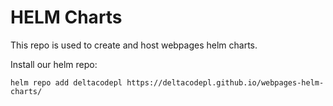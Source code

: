 # HELM Charts
This repo is used to create and host webpages helm charts.

Install our helm repo:

```
helm repo add deltacodepl https://deltacodepl.github.io/webpages-helm-charts/
```

